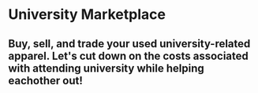 # University Marketplace

## Buy, sell, and trade your used university-related apparel. Let's cut down on the costs associated with attending university while helping eachother out! 
